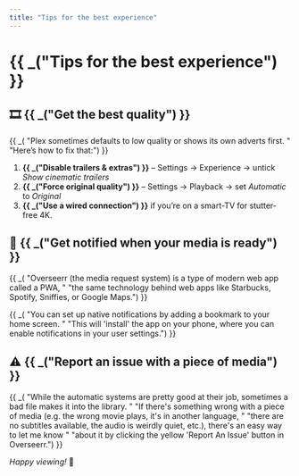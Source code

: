 ```yaml
---
title: "Tips for the best experience"
---
```


# {{ _("Tips for the best experience") }}


## 🎞 {{ _("Get the best quality") }}

{{ _( "Plex sometimes defaults to low quality or shows its own adverts first. "
      "Here’s how to fix that:") }}

1. **{{ _("Disable trailers & extras") }}** – Settings → Experience → untick *Show cinematic trailers*
2. **{{ _("Force original quality") }}** – Settings → Playback → set *Automatic* to *Original*
3. **{{ _("Use a wired connection") }}** if you’re on a smart-TV for stutter-free 4K.

## 🔔 {{ _("Get notified when your media is ready") }}

{{ _( "Overseerr (the media request system) is a type of modern web app called a PWA, "
      "the same technology behind web apps like Starbucks, Spotify, Sniffies, or Google Maps.") }}

{{ _( "You can set up native notifications by adding a bookmark to your home screen. "
      "This will 'install' the app on your phone, where you can enable notifications in your user settings.") }}

## ⚠️ {{ _("Report an issue with a piece of media") }}

{{ _( "While the automatic systems are pretty good at their job, sometimes a bad file makes it into the library. "
      "If there's something wrong with a piece of media (e.g. the wrong movie plays, it's in another language, "
      "there are no subtitles available, the audio is weirdly quiet, etc.), there's an easy way to let me know "
      "about it by clicking the yellow 'Report An Issue' button in Overseerr.") }}


*Happy viewing!* 🍿
